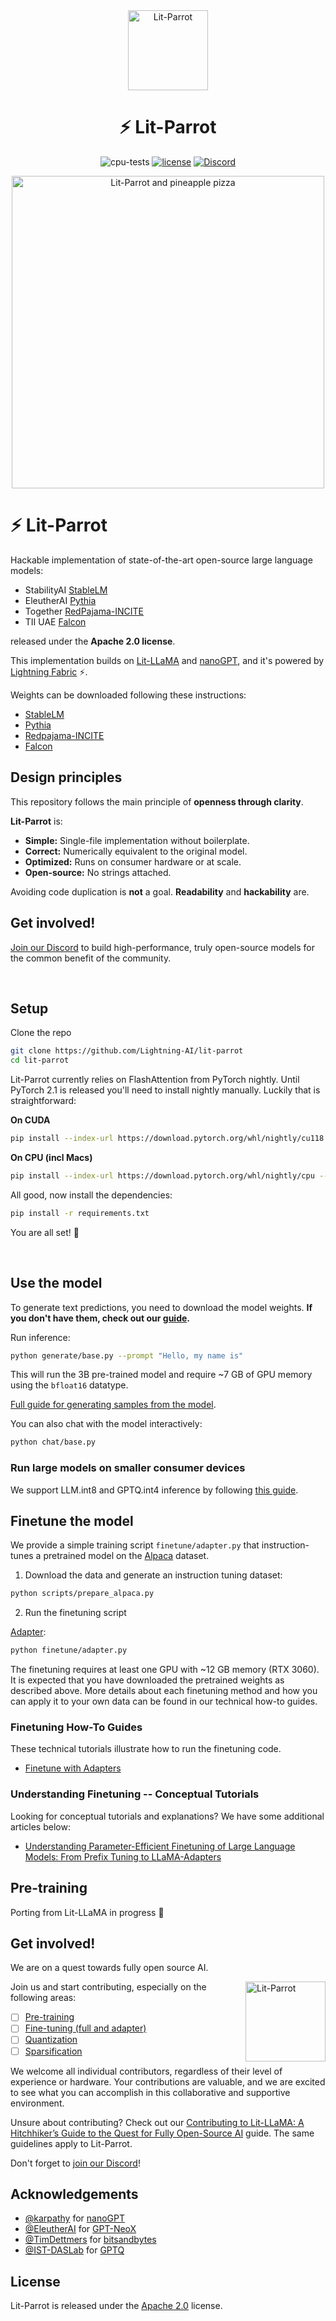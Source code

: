 <div align="center">
<img src="https://pl-public-data.s3.amazonaws.com/assets_lightning/LitStableLM_Badge.png" alt="Lit-Parrot" width="128"/>

# ⚡ Lit-Parrot

<!--
<p align="center">
  <a href="https://www.lightning.ai/">Lightning.ai</a> •
  <a href="https://lightning.ai/docs/pytorch/stable/">PyTorch Lightning</a> •
  <a href="https://lightning.ai/docs/fabric/stable/">Fabric</a>
</p>
-->

![cpu-tests](https://github.com/lightning-AI/lit-stablelm/actions/workflows/cpu-tests.yml/badge.svg) <!-- [![Build Status](https://dev.azure.com/Lightning-AI/lit%20Models/_apis/build/status%2FLightning-AI.lit-StableLM?branchName=main)](https://dev.azure.com/Lightning-AI/lit%20Models/_build/latest?definitionId=49&branchName=main) --> [![license](https://img.shields.io/badge/License-Apache%202.0-blue.svg)](https://github.com/Lightning-AI/lit-stablelm/blob/master/LICENSE) [![Discord](https://img.shields.io/discord/1077906959069626439?style=plastic)](https://discord.gg/VptPCZkGNa)

<img src="https://pl-public-data.s3.amazonaws.com/assets_lightning/LitStableLM.gif" alt="Lit-Parrot and pineapple pizza" width="500px"/>

</div>

# ⚡ Lit-Parrot

Hackable implementation of state-of-the-art open-source large language models:

- StabilityAI [StableLM](https://github.com/Stability-AI/StableLM)
- EleutherAI [Pythia](https://github.com/EleutherAI/pythia)
- Together [RedPajama-INCITE](https://www.together.xyz/blog/redpajama-models-v1)
- TII UAE [Falcon](https://falconllm.tii.ae)

released under the **Apache 2.0 license**.

This implementation builds on [Lit-LLaMA](https://github.com/lightning-AI/lit-llama) and [nanoGPT](https://github.com/karpathy/nanoGPT), and it's powered by [Lightning Fabric](https://lightning.ai/docs/fabric/stable/) ⚡.

Weights can be downloaded following these instructions:

- [StableLM](howto/download_stablelm.md)
- [Pythia](howto/download_pythia.md)
- [Redpajama-INCITE](howto/download_redpajama_incite.md)
- [Falcon](howto/download_falcon.md)

## Design principles

This repository follows the main principle of **openness through clarity**.

**Lit-Parrot** is:

- **Simple:** Single-file implementation without boilerplate.
- **Correct:** Numerically equivalent to the original model.
- **Optimized:** Runs on consumer hardware or at scale.
- **Open-source:** No strings attached.

Avoiding code duplication is **not** a goal. **Readability** and **hackability** are.

## Get involved!

[Join our Discord](https://discord.gg/VptPCZkGNa) to build high-performance, truly open-source models for the common benefit of the community.

&nbsp;

## Setup

Clone the repo

```bash
git clone https://github.com/Lightning-AI/lit-parrot
cd lit-parrot
```

Lit-Parrot currently relies on FlashAttention from PyTorch nightly. Until PyTorch 2.1 is released you'll need to install nightly manually.
Luckily that is straightforward:

**On CUDA**

```bash
pip install --index-url https://download.pytorch.org/whl/nightly/cu118 --pre 'torch>=2.1.0dev'
```

**On CPU (incl Macs)**

```bash
pip install --index-url https://download.pytorch.org/whl/nightly/cpu --pre 'torch>=2.1.0dev'
```

All good, now install the dependencies:

```bash
pip install -r requirements.txt
```

You are all set! 🎉

&nbsp;

## Use the model

To generate text predictions, you need to download the model weights. **If you don't have them, check out our [guide](howto/download_stablelm.md).**

Run inference:

```bash
python generate/base.py --prompt "Hello, my name is"
```

This will run the 3B pre-trained model and require ~7 GB of GPU memory using the `bfloat16` datatype.

[Full guide for generating samples from the model](howto/inference.md).

You can also chat with the model interactively:

```bash
python chat/base.py
```

### Run large models on smaller consumer devices

We support LLM.int8 and GPTQ.int4 inference by following [this guide](howto/inference.md#run-large-models-on-consumer-devices).

## Finetune the model

We provide a simple training script `finetune/adapter.py` that instruction-tunes a pretrained model on the [Alpaca](https://github.com/tatsu-lab/stanford_alpaca) dataset.

1. Download the data and generate an instruction tuning dataset:

```bash
python scripts/prepare_alpaca.py
```

2. Run the finetuning script

[Adapter](https://arxiv.org/abs/2303.16199):

```bash
python finetune/adapter.py
```

The finetuning requires at least one GPU with ~12 GB memory (RTX 3060).
It is expected that you have downloaded the pretrained weights as described above.
More details about each finetuning method and how you can apply it to your own data can be found in our technical how-to guides.

### Finetuning How-To Guides

These technical tutorials illustrate how to run the finetuning code.

- [Finetune with Adapters](howto/finetune_adapter.md)

### Understanding Finetuning -- Conceptual Tutorials

Looking for conceptual tutorials and explanations? We have some additional articles below:

- [Understanding Parameter-Efficient Finetuning of Large Language Models: From Prefix Tuning to LLaMA-Adapters](https://lightning.ai/pages/community/article/understanding-llama-adapters/)

## Pre-training

Porting from Lit-LLaMA in progress 👷

## Get involved!

We are on a quest towards fully open source AI.

<img align="right" src="https://pl-public-data.s3.amazonaws.com/assets_lightning/LitStableLM_Illustration.png" alt="Lit-Parrot" width="128"/>

Join us and start contributing, especially on the following areas:

- [ ] [Pre-training](https://github.com/Lightning-AI/lit-parrot/labels/pre-training)
- [ ] [Fine-tuning (full and adapter)](https://github.com/Lightning-AI/lit-parrot/labels/fine-tuning)
- [ ] [Quantization](https://github.com/Lightning-AI/lit-parrot/labels/quantization)
- [ ] [Sparsification](https://github.com/Lightning-AI/lit-parrot/labels/sparsification)

We welcome all individual contributors, regardless of their level of experience or hardware. Your contributions are valuable, and we are excited to see what you can accomplish in this collaborative and supportive environment. 

Unsure about contributing? Check out our [Contributing to Lit-LLaMA: A Hitchhiker’s Guide to the Quest for Fully Open-Source AI](https://lightning.ai/pages/community/tutorial/contributing-to-lit-llama-a-hitchhikers-guide-to-the-quest-for-fully-open-source-ai/) guide. The same guidelines apply to Lit-Parrot.

Don't forget to [join our Discord](https://discord.gg/VptPCZkGNa)!

## Acknowledgements

- [@karpathy](https://github.com/karpathy) for [nanoGPT](https://github.com/karpathy/nanoGPT)
- [@EleutherAI](https://github.com/karpathy) for [GPT-NeoX](https://github.com/EleutherAI/gpt-neox)
- [@TimDettmers](https://github.com/TimDettmers) for [bitsandbytes](https://github.com/TimDettmers/bitsandbytes)
- [@IST-DASLab](https://github.com/IST-DASLab) for [GPTQ](https://github.com/IST-DASLab/gptq)

## License

Lit-Parrot is released under the [Apache 2.0](https://github.com/Lightning-AI/lit-parrot/blob/main/LICENSE) license.
